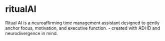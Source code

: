 # ritualAI
Ritual AI is a neuroaffirming time management assistant designed to gently anchor focus, motivation, and executive function. - created with ADHD and neurodivergence in mind. 
